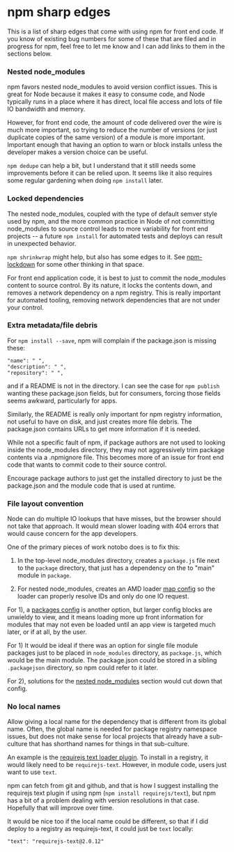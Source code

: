 # npm sharp edges

This is a list of sharp edges that come with using npm for front end code. If you know of existing bug numbers for some of these that are filed and in progress for npm, feel free to let me know and I can add links to them in the sections below.

### Nested node_modules

npm favors nested node_modules to avoid version conflict issues. This is great for Node because it makes it easy to consume code, and Node typically runs in a place where it has direct, local file access and lots of file IO bandwidth and memory.

However, for front end code, the amount of code delivered over the wire is much more important, so trying to reduce the number of versions (or just duplicate copies of the same version) of a module is more important. Important enough that having an option to warn or block installs unless the developer makes a version choice can be useful.

`npm dedupe` can help a bit, but I understand that it still needs some improvements before it can be relied upon. It seems like it also requires some regular gardening when doing `npm install` later.

### Locked dependencies

The nested node_modules, coupled with the type of default semver style used by npm, and the more common practice in Node of not committing node_modules to source control leads to more variability for front end projects -- a future `npm install` for automated tests and deploys can result in unexpected behavior.

`npm shrinkwrap` might help, but also has some edges to it. See [npm-lockdown](https://github.com/mozilla/npm-lockdown) for some other thinking in that space.

For front end application code, it is best to just to commit the node_modules content to source control. By its nature, it locks the contents down, and removes a network dependency on a npm registry. This is really important for automated tooling, removing network dependencies that are not under your control.

### Extra metadata/file debris

For `npm install --save`, npm will complain if the package.json is missing these:

    "name": " ",
    "description": " ",
    "repository": " ",

and if a README is not in the directory. I can see the case for `npm publish` wanting these package.json fields, but for consumers, forcing those fields seems awkward, particularly for apps.

Similarly, the README is really only important for npm registry information, not useful to have on disk, and just creates more file debris. The package.json contains URLs to get more information if it is needed.

While not a specific fault of npm, if package authors are not used to looking inside the node_modules directory, they may not aggressively trim package contents via a .npmignore file. This becomes more of an issue for front end code that wants to commit code to their source control.

Encourage package authors to just get the installed directory to just be the package.json and the module code that is used at runtime.

### File layout convention

Node can do multiple IO lookups that have misses, but the browser should not take that approach. It would mean slower loading with 404 errors that would cause concern for the app developers.

One of the primary pieces of work notobo does is to fix this:

1) In the top-level node_modules directory, creates a `package.js` file next to the `package` directory, that just has a dependency on the to "main" module in `package`.

2) For nested node_modules, creates an AMD loader [map config](https://github.com/amdjs/amdjs-api/blob/master/CommonConfig.md#map-) so the loader can properly resolve IDs and only do one IO request.

For 1), a [packages config](https://github.com/amdjs/amdjs-api/blob/master/CommonConfig.md#packages-) is another option, but larger config blocks are unwieldy to view, and it means loading more up front information for modules that may not even be loaded until an app view is targeted much later, or if at all, by the user.

For 1) It would be ideal if there was an option for single file module packages just to be placed in `node_modules` directory, as `package.js`, which would be the main module. The package.json could be stored in a sibling `.packagejson` directory, so npm could refer to it later.

For 2), solutions for the [nested node_modules](#nested-node_modules) section would cut down that config.

### No local names

Allow giving a local name for the dependency that is different from its global name. Often, the global name is needed for package registry namespace issues, but does not make sense for local projects that already have a sub-culture that has shorthand names for things in that sub-culture.

An example is the [requirejs text loader plugin](https://github.com/requirejs/text). To install in a registry, it would likely need to be `requirejs-text`. However, in module code, users just want to use `text`.

npm can fetch from git and github, and that is how I suggest installing the requirejs text plugin if using npm (`npm install requirejs/text`), but npm has a bit of a problem dealing with version resolutions in that case. Hopefully that will improve over time.

It would be nice too if the local name could be different, so that if I did deploy to a registry as requirejs-text, it could just be `text` locally:

    "text": "requirejs-text@2.0.12"

